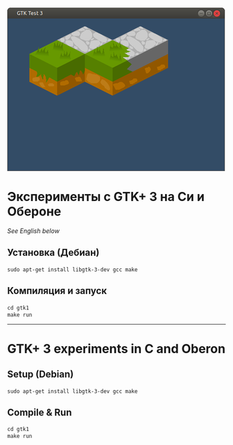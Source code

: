 ![GTK+ 3 program in C screenshot](screenshot.png)

# Эксперименты с GTK+ 3 на Си и Обероне

*See English below*

## Установка (Дебиан)
```
sudo apt-get install libgtk-3-dev gcc make
```

## Компиляция и запуск
```
cd gtk1
make run
```

-----------

# GTK+ 3 experiments in C and Oberon

## Setup (Debian)
```
sudo apt-get install libgtk-3-dev gcc make
```

## Compile & Run
```
cd gtk1
make run
```
